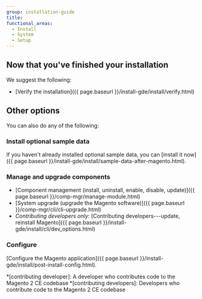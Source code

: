 ```yaml
---
group: installation-guide
title:
functional_areas:
  - Install
  - System
  - Setup
---
```


## Now that you've finished your installation

We suggest the following:

*  [Verify the installation]({{ page.baseurl }}/install-gde/install/verify.html)

## Other options

You can also do any of the following:

### Install optional sample data

If you haven't already installed optional sample data, you can [install it now]({{ page.baseurl }}/install-gde/install/sample-data-after-magento.html).

### Manage and upgrade components

*  [Component management (install, uninstall, enable, disable, update)]({{ page.baseurl }}/comp-mgr/manage-module.html)
*  [System upgrade (upgrade the Magento software)]({{ page.baseurl }}/comp-mgr/cli/cli-upgrade.html)
*  *Contributing developers only*: [Contributing developers---update, reinstall Magento]({{ page.baseurl }}/install-gde/install/cli/dev_options.html)

### Configure

[Configure the Magento application]({{ page.baseurl }}/install-gde/install/post-install-config.html).

*[contributing developer]: A developer who contributes code to the Magento 2 CE codebase
*[contributing developers]: Developers who contribute code to the Magento 2 CE codebase
